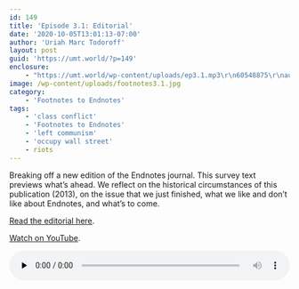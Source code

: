 ```yaml
---
id: 149
title: 'Episode 3.1: Editorial'
date: '2020-10-05T13:01:13-07:00'
author: 'Uriah Marc Todoroff'
layout: post
guid: 'https://umt.world/?p=149'
enclosure:
    - "https://umt.world/wp-content/uploads/ep3.1.mp3\r\n60548875\r\naudio/mpeg\r\n"
image: /wp-content/uploads/footnotes3.1.jpg
category:
    - 'Footnotes to Endnotes'
tags:
    - 'class conflict'
    - 'Footnotes to Endnotes'
    - 'left communism'
    - 'occupy wall street'
    - riots
---
```


Breaking off a new edition of the Endnotes journal. This survey text previews what’s ahead. We reflect on the historical circumstances of this publication (2013), on the issue that we just finished, what we like and don’t like about Endnotes, and what’s to come.

[Read the editorial here](https://endnotes.org.uk/issues/3/en/endnotes-editorial).

[Watch on YouTube](https://youtu.be/ymbIYi2iT1M).

<audio class="wp-audio-shortcode" controls="controls" id="audio-149-8" preload="none" style="width: 100%;"><source src="https://umt.world/wp-content/uploads/ep3.1.mp3?_=8" type="audio/mpeg"></source><https://umt.world/wp-content/uploads/ep3.1.mp3></audio>